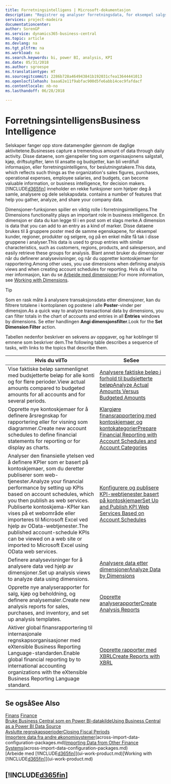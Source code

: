 ```yaml
---
title: Forretningsintelligens | Microsoft-dokumentasjon
description: "Registrer og analyser forretningsdata, for eksempel salgstall, kjøp, driftsutgifter, lønn til ansatte og budsjetter, som kan være verdifull informasjon for forretningsintelligens eller beslutningstaking."
services: project-madeira
documentationcenter: 
author: SorenGP
ms.service: dynamics365-business-central
ms.topic: article
ms.devlang: na
ms.tgt_pltfrm: na
ms.workload: na
ms.search.keywords: bi, power BI, analysis, KPI
ms.date: 05/31/2018
ms.author: sgroespe
ms.translationtype: HT
ms.sourcegitcommit: 2286b728a464943841b192031cfea13644441013
ms.openlocfilehash: baaa62e11f9abfac900d5fe6abb14cec9fafdacf
ms.contentlocale: nb-no
ms.lasthandoff: 06/28/2018

---
```

# <a name="business-intelligence"></a><span data-ttu-id="5f70b-103">Forretningsintelligens</span><span class="sxs-lookup"><span data-stu-id="5f70b-103">Business Intelligence</span></span>
<span data-ttu-id="5f70b-104">Selskaper fanger opp store datamengder gjennom de daglige aktivitetene.</span><span class="sxs-lookup"><span data-stu-id="5f70b-104">Businesses capture a tremendous amount of data through daily activity.</span></span> <span data-ttu-id="5f70b-105">Disse dataene, som gjenspeiler ting som organisasjonens salgstall, kjøp, driftsutgifter, lønn til ansatte og budsjetter, kan bli verdifull informasjon, eller forretningsintelligens, for beslutningstakere.</span><span class="sxs-lookup"><span data-stu-id="5f70b-105">This data, which reflects such things as the organization's sales figures, purchases, operational expenses, employee salaries, and budgets, can become valuable information, or business intelligence, for decision makers.</span></span> [!INCLUDE[d365fin](includes/d365fin_md.md)]<span data-ttu-id="5f70b-106"> inneholder en rekke funksjoner som hjelper deg å samle, analysere og dele selskapsdata.</span><span class="sxs-lookup"><span data-stu-id="5f70b-106"> contains a number of features that help you gather, analyze, and share your company data.</span></span>

<span data-ttu-id="5f70b-107">Dimensjoner-funksjonen spiller en viktig rolle i forretningsintelligens.</span><span class="sxs-lookup"><span data-stu-id="5f70b-107">The Dimensions functionality plays an important role in business intelligence.</span></span> <span data-ttu-id="5f70b-108">En dimensjon er data du kan legge til i en post som et slags merke.</span><span class="sxs-lookup"><span data-stu-id="5f70b-108">A dimension is data that you can add to an entry as a kind of marker.</span></span> <span data-ttu-id="5f70b-109">Disse dataene brukes til å gruppere poster med de samme egenskapene, for eksempel kunder, regioner, produkter og selgere, og på en enkel måte få tak i disse gruppene i analyser.</span><span class="sxs-lookup"><span data-stu-id="5f70b-109">This data is used to group entries with similar characteristics, such as customers, regions, products, and salesperson, and easily retrieve these groups for analysis.</span></span> <span data-ttu-id="5f70b-110">Blant annet bruker du dimensjoner når du definerer analysevisninger, og når du oppretter kontoskjemaer for rapportering.</span><span class="sxs-lookup"><span data-stu-id="5f70b-110">Among other uses, you use dimensions  when defining analysis views and when creating account schedules for reporting.</span></span> <span data-ttu-id="5f70b-111">Hvis du vil ha mer informasjon, kan du se [Arbeide med dimensjoner](finance-dimensions.md).</span><span class="sxs-lookup"><span data-stu-id="5f70b-111">For more information, see [Working with Dimensions](finance-dimensions.md).</span></span>

> [!TIP]
> <span data-ttu-id="5f70b-112">Som en rask måte å analysere transaksjonsdata etter dimensjoner, kan du filtrere totalene i kontoplanen og postene i alle **Poster**-vinder per dimensjon.</span><span class="sxs-lookup"><span data-stu-id="5f70b-112">As a quick way to analyze transactional data by dimensions, you can filter totals in the chart of accounts and entries in all **Entries** windows by dimensions.</span></span> <span data-ttu-id="5f70b-113">Se etter handlingen **Angi dimensjonsfilter**.</span><span class="sxs-lookup"><span data-stu-id="5f70b-113">Look for the **Set Dimension Filter** action.</span></span>  

<span data-ttu-id="5f70b-114">Tabellen nedenfor beskriver en sekvens av oppgaver, og har koblinger til emnene som beskriver dem.</span><span class="sxs-lookup"><span data-stu-id="5f70b-114">The following table describes a sequence of tasks, with links to the topics that describe them.</span></span>  

| <span data-ttu-id="5f70b-115">Hvis du vil</span><span class="sxs-lookup"><span data-stu-id="5f70b-115">To</span></span> | <span data-ttu-id="5f70b-116">Se</span><span class="sxs-lookup"><span data-stu-id="5f70b-116">See</span></span> |
| --- | --- |
|<span data-ttu-id="5f70b-117">Vise faktiske beløp sammenlignet med budsjetterte beløp for alle konti og for flere perioder.</span><span class="sxs-lookup"><span data-stu-id="5f70b-117">View actual amounts compared to budgeted amounts for all accounts and for several periods.</span></span>|[<span data-ttu-id="5f70b-118">Analysere faktiske beløp i forhold til budsjetterte beløp</span><span class="sxs-lookup"><span data-stu-id="5f70b-118">Analyze Actual Amounts Versus Budgeted Amounts</span></span>](bi-how-analyze-actual-versus-budget.md)|
|<span data-ttu-id="5f70b-119">Opprette nye kontoskjemaer for å definere årsregnskap for rapportering eller for visning som diagrammer.</span><span class="sxs-lookup"><span data-stu-id="5f70b-119">Create new account schedules to define financial statements for reporting or for display as charts.</span></span>|[<span data-ttu-id="5f70b-120">Klargjøre finansrapportering med kontoskjemaer og kontokategorier</span><span class="sxs-lookup"><span data-stu-id="5f70b-120">Prepare Financial Reporting with Account Schedules and Account Categories</span></span>](bi-how-work-account-schedule.md)|
|<span data-ttu-id="5f70b-121">Analyser den finansielle ytelsen ved å definere KPIer som er basert på kontoskjemaer, som du deretter publiserer som web-tjenester.</span><span class="sxs-lookup"><span data-stu-id="5f70b-121">Analyze your financial performance by setting up KPIs based on account schedules, which you then publish as web services.</span></span> <span data-ttu-id="5f70b-122">Publiserte kontoskjema-KPIer kan vises på et webområde eller importeres til Microsoft Excel ved hjelp av OData-webtjenester.</span><span class="sxs-lookup"><span data-stu-id="5f70b-122">The published account-schedule KPIs can be viewed on a web site or imported to Microsoft Excel using OData web services.</span></span>|[<span data-ttu-id="5f70b-123">Konfigurere og publisere KPI-webtjenester basert på kontoskjemaer</span><span class="sxs-lookup"><span data-stu-id="5f70b-123">Set Up and Publish KPI Web Services Based on Account Schedules</span></span>](bi-how-to-set-up-and-publish-kpi-web-services-based-on-account-schedules.md)|
|<span data-ttu-id="5f70b-124">Definere analysevisninger for å analysere data ved hjelp av dimensjoner.</span><span class="sxs-lookup"><span data-stu-id="5f70b-124">Set up analysis views to analyze data using dimensions.</span></span>|[<span data-ttu-id="5f70b-125">Analysere data etter dimensjoner</span><span class="sxs-lookup"><span data-stu-id="5f70b-125">Analyze Data by Dimensions</span></span>](bi-how-analyze-data-dimension.md)|
|<span data-ttu-id="5f70b-126">Opprette nye analyserapporter for salg, kjøp og beholdning, og definere analysemaler.</span><span class="sxs-lookup"><span data-stu-id="5f70b-126">Create new analysis reports for sales, purchases, and inventory, and set up analysis templates.</span></span>|[<span data-ttu-id="5f70b-127">Opprette analyserapporter</span><span class="sxs-lookup"><span data-stu-id="5f70b-127">Create Analysis Reports</span></span>](bi-how-create-analysis-views-reports.md)|
|<span data-ttu-id="5f70b-128">Aktiver global finansrapportering til internasjonale regnskapsorganisasjoner med eXtensible Business Reporting Language-standarden.</span><span class="sxs-lookup"><span data-stu-id="5f70b-128">Enable global financial reporting by to international accounting organizations with the eXtensible Business Reporting Language standard.</span></span>|[<span data-ttu-id="5f70b-129">Opprette rapporter med XBRL</span><span class="sxs-lookup"><span data-stu-id="5f70b-129">Create Reports with XBRL</span></span>](bi-create-reports-with-xbrl.md)|

## <a name="see-also"></a><span data-ttu-id="5f70b-130">Se også</span><span class="sxs-lookup"><span data-stu-id="5f70b-130">See Also</span></span>
<span data-ttu-id="5f70b-131">[Finans](finance.md)  </span><span class="sxs-lookup"><span data-stu-id="5f70b-131">[Finance](finance.md)  </span></span>  
[<span data-ttu-id="5f70b-132">Bruke Business Central som en Power BI-datakilde</span><span class="sxs-lookup"><span data-stu-id="5f70b-132">Using Business Central as a Power BI Data Source</span></span>](across-how-use-financials-data-source-powerbi.md)  
[<span data-ttu-id="5f70b-133">Avslutte regnskapsperioder</span><span class="sxs-lookup"><span data-stu-id="5f70b-133">Closing Fiscal Periods</span></span>](year-close-years-periods.md)  
<span data-ttu-id="5f70b-134">[Importere data fra andre økonomisystemer](across-import-data-configuration-packages.md)(across-import-data-configuration-packages.md)</span><span class="sxs-lookup"><span data-stu-id="5f70b-134">[Importing Data from Other Finance Systems](across-import-data-configuration-packages.md)(across-import-data-configuration-packages.md)</span></span>  
<span data-ttu-id="5f70b-135">[Arbeide med [!INCLUDE[d365fin](includes/d365fin_md.md)]](ui-work-product.md)</span><span class="sxs-lookup"><span data-stu-id="5f70b-135">[Working with [!INCLUDE[d365fin](includes/d365fin_md.md)]](ui-work-product.md)</span></span>

## [!INCLUDE[d365fin](includes/free_trial_md.md)]  
 

